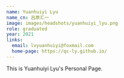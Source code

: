 ```yaml
---
name: Yuanhuiyi Lyu
name_cn: 吕原汇一
image: images/headshots/yuanhuiyi_lyu.png
role: graduated
year: 2021
links:
  email: lvyuanhuiyi@foxmail.com
  home-page: https://qc-ly.github.io/
---
```


This is Yuanhuiyi Lyu's Personal Page.